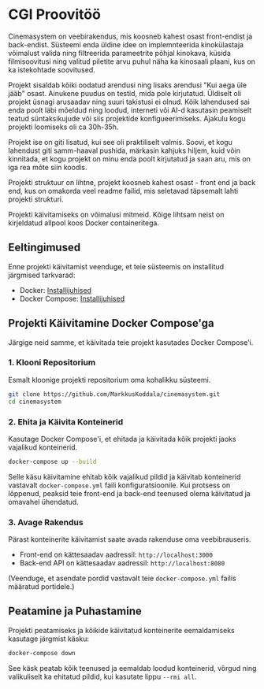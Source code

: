 # CGI Proovitöö
Cinemasystem on veebirakendus, mis koosneb kahest osast front-endist ja back-endist. Süsteemi enda üldine idee on implemnteerida kinokülastaja võimalust valida ning filtreerida parameetrite põhjal kinokava, küsida filmisoovitusi ning valitud piletite arvu puhul näha ka kinosaali plaani,
kus on ka istekohtade soovitused.

Projekt sisaldab kõiki oodatud arendusi ning lisaks arendusi "Kui aega üle jääb" osast. Ainukene puudus on testid, mida pole kirjutatud. Üldiselt oli projekt üsnagi arusaadav ning suuri takistusi ei olnud. Kõik lahendused sai enda poolt läbi mõeldud ning loodud, interneti või AI-d kasutasin peamiselt
teatud süntaksikujude või siis projektide konfigueerimiseks. Ajakulu kogu projekti loomiseks oli ca 30h-35h.

Projekt ise on giti lisatud, kui see oli praktiliselt valmis. Soovi, et kogu lahendust giti samm-haaval pushida, märkasin kahjuks hiljem, kuid võin kinnitada, et kogu projekt on minu enda poolt kirjutatud ja saan aru, mis on iga rea mõte siin koodis.

Projekti struktuur on lihtne, projekt koosneb kahest osast - front end ja back end, kus on omakorda veel readme failid, mis seletavad täpsemalt lahti projekti strukturi.

Projekti käivitamiseks on võimalusi mitmeid. Kõige lihtsam neist on kirjeldatud allpool koos Docker containeritega. 

## Eeltingimused

Enne projekti käivitamist veenduge, et teie süsteemis on installitud järgmised tarkvarad:

- Docker: [Installijuhised](https://docs.docker.com/get-docker/)
- Docker Compose: [Installijuhised](https://docs.docker.com/compose/install/)

## Projekti Käivitamine Docker Compose'ga

Järgige neid samme, et käivitada teie projekt kasutades Docker Compose'i.

### 1. Klooni Repositorium

Esmalt kloonige projekti repositorium oma kohalikku süsteemi.

```bash
git clone https://github.com/MarkkusKoddala/cinemasystem.git
cd cinemasystem
```

### 2. Ehita ja Käivita Konteinerid

Kasutage Docker Compose'i, et ehitada ja käivitada kõik projekti jaoks vajalikud konteinerid.

```bash
docker-compose up --build
```

Selle käsu käivitamine ehitab kõik vajalikud pildid ja käivitab konteinerid vastavalt `docker-compose.yml` faili konfiguratsioonile. Kui protsess on lõppenud, peaksid teie front-end ja back-end teenused olema käivitatud ja omavahel ühendatud.

### 3. Avage Rakendus

Pärast konteinerite käivitamist saate avada rakenduse oma veebibrauseris.

- Front-end on kättesaadav aadressil: `http://localhost:3000`
- Back-end API on kättesaadav aadressil: `http://localhost:8080`

(Veenduge, et asendate pordid vastavalt teie `docker-compose.yml` failis määratud portidele.)

## Peatamine ja Puhastamine

Projekti peatamiseks ja kõikide käivitatud konteinerite eemaldamiseks kasutage järgmist käsku:

```bash
docker-compose down
```

See käsk peatab kõik teenused ja eemaldab loodud konteinerid, võrgud ning valikuliselt ka ehitatud pildid, kui kasutate lippu `--rmi all`.
